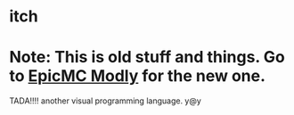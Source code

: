 # itch
<h1>Note: This is old stuff and things. Go to <a href="https://epicmc.rocks/modly">EpicMC Modly</a> for the new one.</h1>
TADA!!!! another visual programming language. y@y
